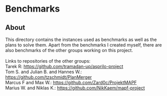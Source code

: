 #  Benchmarks

## About
This directory contains the instances used as benchmarks as well as the plans to solve them.
Apart from the benchmarks I created myself, there are also benchmarks of the other groups
working on this project. \
\
Links to repositories of the other groups: \
Tarek R: https://github.com/tramadan-up/asprilo-project \
Tom S. and Julian B. and Hannes W.: https://github.com/tzschmidt/PlanMerger \
Marcus F and Max W.: https://github.com/Zard0c/ProjektMAPF  \
Marius W. and Niklas K.: https://github.com/NikKaem/mapf-project
